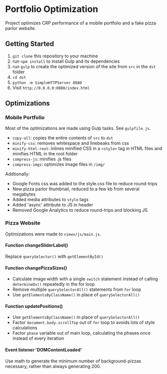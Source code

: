 # Portfolio Optimization
Project optimizes CRP performance of a mobile portfolio and a fake pizza parlor website.

## Getting Started
  1. `git clone` this repository to your machine
  2. run `npm install` to install Gulp and its dependencies
  3. run `gulp` to create the optimized version of the site from `src` in the `dst` folder
  4. `cd dst`
  5. `python -m SimpleHTTPServer 8080`
  6. Visit `http://0.0.0.0:8080/index.html`

## Optimizations

### Mobile Portfolio
Most of the optimizations are made using Gulp tasks. See `gulpfile.js`.
  * `copy-all`: copies the entire contents of `src` to `dst`
  * `minify-css`: removes whitespace and linebeaks from css
  * `minify-html-root`: inlines minified CSS in a `<style>` tag in HTML files and minifies HTML in the root folder
  * `compress-js`: minifies .js files
  * `compress-imgs`: optimizes image files in `/img/`

Addtionally:
  * Google Fonts css was added to the style.css file to reduce round-trips
  * New pizza parlor thumbnail, reduced to a few kb from several megabytes
  * Added media attributes to `style` tags
  * Added 'async' attribute to JS in header
  * Removed Google Analytics to reduce round-trips and blocking JS

### Pizza Website
Optimizations were made to `views/js/main.js`.

#### Function changeSliderLabel()
Replace `querySelector()` with `getElementById()`

#### Function changePizzaSizes()
  * Calculate image width with a single `switch` statement instead of calling `determineDx()` repeatedly in the for loop
  * Remove multiple `querySelectorAll()` statements from `for` loop
  * Use `getElementsByClassName()` in place of `querySelectorAll()`

#### Function updatePositions()
  * Use `getElementsByClassName()` in place of `querySelectorAll()`
  * Factor `document.body.scrollTop` out of `for` loop to avoids lots of style calculations
  * Factor `phase` variable out of main loop, calculating the phases once instead of every iteration

#### Event listener 'DOMContentLoaded'
Use math to generate the minimum number of background-pizzas necessary, rather than always generating 200.
